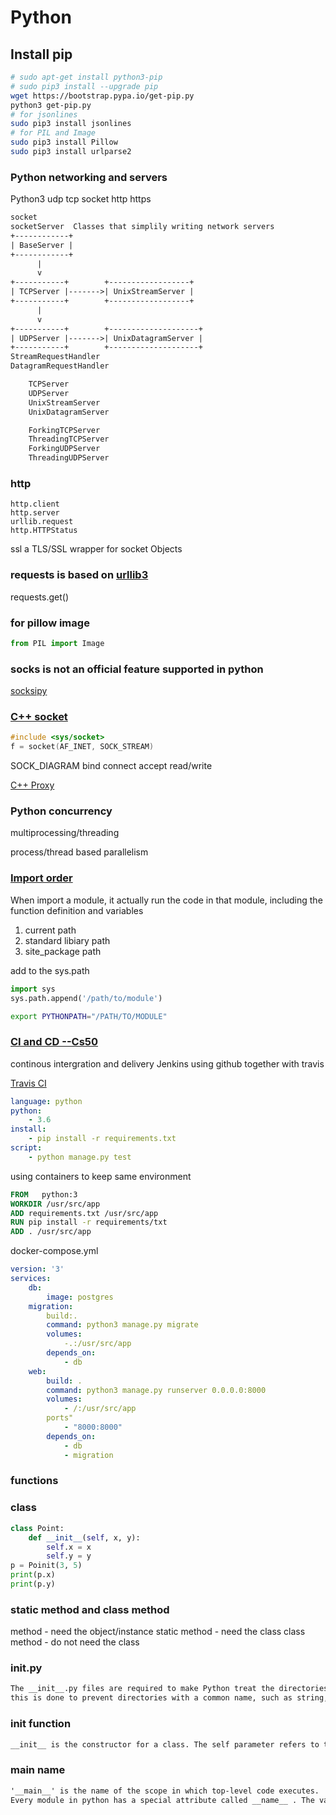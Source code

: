 # Python

## Install pip

``` bash
# sudo apt-get install python3-pip
# sudo pip3 install --upgrade pip
wget https://bootstrap.pypa.io/get-pip.py
python3 get-pip.py
# for jsonlines
sudo pip3 install jsonlines
# for PIL and Image
sudo pip3 install Pillow
sudo pip3 install urlparse2

```

### Python networking and servers

Python3 udp tcp socket http https

``` txt
socket
socketServer  Classes that simplily writing network servers
+------------+
| BaseServer |
+------------+
      |
      v
+-----------+        +------------------+
| TCPServer |------->| UnixStreamServer |
+-----------+        +------------------+
      |
      v
+-----------+        +--------------------+
| UDPServer |------->| UnixDatagramServer |
+-----------+        +--------------------+
StreamRequestHandler
DatagramRequestHandler

    TCPServer
    UDPServer
    UnixStreamServer
    UnixDatagramServer

    ForkingTCPServer
    ThreadingTCPServer
    ForkingUDPServer
    ThreadingUDPServer

```

### http

    http.client
    http.server
    urllib.request
    http.HTTPStatus

ssl a TLS/SSL wrapper for socket Objects

### requests is based on [urllib3](https://github.com/urllib3/urllib3)

requests.get()

### for pillow image

``` python
from PIL import Image
```

### socks is not an official feature supported in python

[socksipy](https://sourceforge.net/projects/socksipy/)

### [C++ socket](https://www.cs.rutgers.edu/~pxk/417/notes/sockets/index.html)

``` c++
#include <sys/socket>
f = socket(AF_INET, SOCK_STREAM)
```

SOCK_DIAGRAM
bind
connect
accept
read/write

[C++ Proxy](http://www.alhem.net/project/example2/index.html)

### Python concurrency

multiprocessing/threading

process/thread based parallelism

### [Import order](https://www.youtube.com/watch?v=CqvZ3vGoGs0&t=1065s)

When import a module, it actually run the code in that module, including the function definition and variables

1. current path
2. standard libiary path
3. site_package path

add to the sys.path

``` python
import sys
sys.path.append('/path/to/module')
```

``` sh
export PYTHONPATH="/PATH/TO/MODULE"
```

### [CI and CD --Cs50](https://www.youtube.com/watch?v=alMRNeRJKUE&t=3683s)

 continous intergration and delivery
Jenkins
using github together with travis

[Travis CI](https://travis-ci.org)

``` yml
language: python
python:
    - 3.6
install:
    - pip install -r requirements.txt
script:
    - python manage.py test
```

using containers to keep same environment

``` Dockerfile
FROM   python:3
WORKDIR /usr/src/app
ADD requirements.txt /usr/src/app
RUN pip install -r requirements/txt
ADD . /usr/src/app
```

docker-compose.yml

``` yml
version: '3'
services:
    db:
        image: postgres
    migration:
        build:.
        command: python3 manage.py migrate
        volumes:
            -.:/usr/src/app
        depends_on:
            - db
    web:
        build: .
        command: python3 manage.py runserver 0.0.0.0:8000
        volumes:
            - /:/usr/src/app
        ports"
            - "8000:8000"
        depends_on:
            - db
            - migration
```

### functions

### class

``` python
class Point:
    def __init__(self, x, y):
        self.x = x
        self.y = y
p = Poinit(3, 5)
print(p.x)
print(p.y)
```

### static method and class method

method          - need the object/instance
static method   - need the class
class method    - do not need the class

### __init__.py

``` txt
The __init__.py files are required to make Python treat the directories as containing packages;
this is done to prevent directories with a common name, such as string, from unintentionally hiding valid modules that occur later on the module search path.
```

### __init__ function

``` txt
__init__ is the constructor for a class. The self parameter refers to the instance of the object (like this in C++).
```

### __main__  __name__

``` txt
'__main__' is the name of the scope in which top-level code executes.
Every module in python has a special attribute called __name__ . The value of __name__  attribute is set to '__main__'  when module run as main program. Otherwise the value of __name__  is set to contain the name of the modu
```